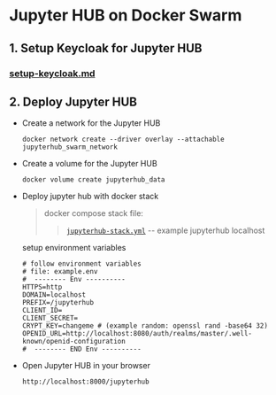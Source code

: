 # Jupyter HUB on Docker Swarm


## 1. Setup Keycloak for Jupyter HUB

### [setup-keycloak.md](./setup-keycloak.md)


## 2. Deploy Jupyter HUB

- Create a network for the Jupyter HUB
    ```shell
    docker network create --driver overlay --attachable jupyterhub_swarm_network
    ```

- Create a volume for the Jupyter HUB
    ```shell
    docker volume create jupyterhub_data
    ```

- Deploy jupyter hub with docker stack
    >  docker compose stack file: 
    > > [`jupyterhub-stack.yml`](./jupyterhub-stack.yml) -- example jupyterhub localhost

    setup environment variables
    ```shell
    # follow environment variables
    # file: example.env
    #  -------- Env ----------
    HTTPS=http
    DOMAIN=localhost
    PREFIX=/jupyterhub
    CLIENT_ID=
    CLIENT_SECRET=
    CRYPT_KEY=changeme # (example random: openssl rand -base64 32)
    OPENID_URL=http://localhost:8080/auth/realms/master/.well-known/openid-configuration
    #  -------- END Env ----------
    ```

- Open Jupyter HUB in your browser
    ```shell
    http://localhost:8000/jupyterhub
